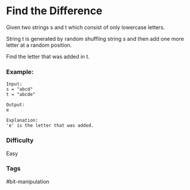 # Find the Difference

Given two strings s and t which consist of only lowercase letters.

String t is generated by random shuffling string s and then add one more letter at a random position.

Find the letter that was added in t.

### Example:

```
Input:
s = "abcd"
t = "abcde"

Output:
e

Explanation:
'e' is the letter that was added.
```

### Difficulty

Easy

### Tags

#bit-manipulation
